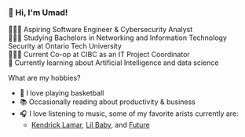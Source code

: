 ### 👋 Hi, I'm Umad!

👨🏻‍💻 Aspiring Software Engineer & Cybersecurity Analyst<br/>
👩🏻‍🎓 Studying Bachelors in Networking and Information Technology Security at Ontario Tech University<br/>
🤹🏼‍♂️ Current Co-op at CIBC as an IT Project Coordinator<br/>
💭 Currently learning about Artificial Intelligence and data science<br/>

What are my hobbies?
- 🏀 I love playing basketball<br/> 
- 📚 Occasionally reading about productivity & business<br/>
- 🎧 I love listening to music, some of my favorite arists currently are:<br/>
  - [Kendrick Lamar](https://open.spotify.com/artist/2YZyLoL8N0Wb9xBt1NhZWg?si=hy_fjX4UT-iCIo-YPIv5fg), [Lil Baby](https://open.spotify.com/artist/5f7VJjfbwm532GiveGC0ZK?si=zL5AWbKRSqqy-pJ9EZQZnw), and [Future](https://open.spotify.com/artist/1RyvyyTE3xzB2ZywiAwp0i?si=4qdVMTpyT7i3051v7It8SQ)
